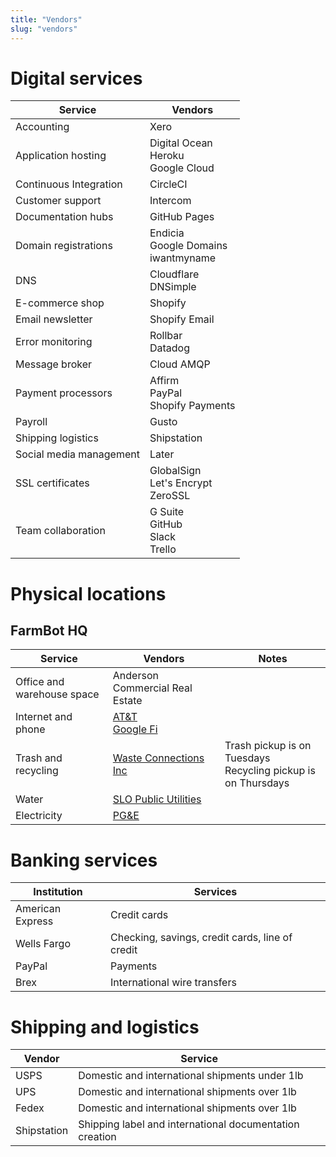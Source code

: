 ```yaml
---
title: "Vendors"
slug: "vendors"
---
```


# Digital services

|Service                  |Vendors                       |
|-------------------------|------------------------------|
|Accounting               |Xero
|Application hosting      |Digital Ocean<br>Heroku<br>Google Cloud
|Continuous Integration   |CircleCI
|Customer support         |Intercom
|Documentation hubs       |GitHub Pages
|Domain registrations     |Endicia<br>Google Domains<br>iwantmyname
|DNS                      |Cloudflare<br>DNSimple
|E-commerce shop          |Shopify
|Email newsletter         |Shopify Email
|Error monitoring         |Rollbar<br>Datadog
|Message broker           |Cloud AMQP
|Payment processors       |Affirm<br>PayPal<br>Shopify Payments
|Payroll                  |Gusto
|Shipping logistics       |Shipstation
|Social media management  |Later
|SSL certificates         |GlobalSign<br>Let's Encrypt<br>ZeroSSL
|Team collaboration       |G Suite<br>GitHub<br>Slack<br>Trello

# Physical locations
## FarmBot HQ

|Service                       |Vendors                       |Notes|
|------------------------------|------------------------------|-----|
|Office and warehouse space    |Anderson Commercial Real Estate|
|Internet and phone            |[AT&T](https://att.com/)<br>[Google Fi](https://fi.google.com/)|
|Trash and recycling           |[Waste Connections Inc](https://wcicustomer.com)|Trash pickup is on Tuesdays<br>Recycling pickup is on Thursdays
|Water                         |[SLO Public Utilities](https://slocity.merchanttransact.com)|
|Electricity                   |[PG&E](https://pge.com/waystopay)|

# Banking services

|Institution                   |Services                      |
|------------------------------|------------------------------|
|American Express              |Credit cards
|Wells Fargo                   |Checking, savings, credit cards, line of credit
|PayPal                        |Payments
|Brex                          |International wire transfers

# Shipping and logistics

|Vendor      |Service                                                |
|------------|-------------------------------------------------------|
|USPS        |Domestic and international shipments under 1lb         |
|UPS         |Domestic and international shipments over 1lb          |
|Fedex       |Domestic and international shipments over 1lb          |
|Shipstation |Shipping label and international documentation creation|
